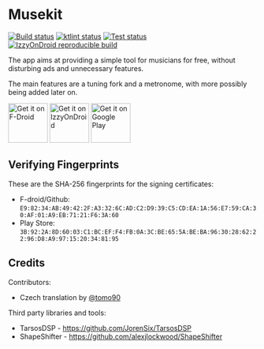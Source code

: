 # Musekit

<p>
<a href="https://github.com/Kwasow/Musekit/actions/workflows/android.yml"><img src="https://github.com/Kwasow/Musekit/actions/workflows/android.yml/badge.svg" alt="Build status"></a>
<a href="https://github.com/Kwasow/Musekit/actions/workflows/ktlint.yml"><img src="https://github.com/Kwasow/Musekit/actions/workflows/ktlint.yml/badge.svg" alt="ktlint status"></a>
<a href="https://github.com/Kwasow/Musekit/actions/workflows/test.ym"><img src="https://github.com/Kwasow/Musekit/actions/workflows/test.yml/badge.svg" alt="Test status"></a>
<a href="https://shields.rbtlog.dev/com.kwasow.musekit"><img src="https://shields.rbtlog.dev/simple/com.kwasow.musekit" alt="IzzyOnDroid reproducible build"></a>

The app aims at providing a simple tool for musicians for free, without
disturbing ads and unnecessary features.

The main features are a tuning fork and a metronome, with more possibly
being added later on.

[<img
    src="https://f-droid.org/badge/get-it-on.png"
    alt="Get it on F-Droid"
    height="80">](https://f-droid.org/packages/com.kwasow.musekit)
[<img
    src="https://gitlab.com/IzzyOnDroid/repo/-/raw/master/assets/IzzyOnDroid.png"
    alt="Get it on IzzyOnDroid"
    height="80">](https://apt.izzysoft.de/packages/com.kwasow.musekit)
[<img 
    src="https://play.google.com/intl/en_us/badges/images/generic/en-play-badge.png"
    alt="Get it on Google Play"
    height="80">](https://play.google.com/store/apps/details?id=com.kwasow.musekit)

## Verifying Fingerprints

These are the SHA-256 fingerprints for the signing certificates:
- F-droid/Github: `E9:82:34:AB:49:42:2F:A3:32:6C:AD:C2:D9:39:C5:CD:EA:1A:56:E7:59:CA:30:AF:01:A9:EB:71:21:F6:3A:60`
- Play Store: `3B:92:2A:8D:60:03:C1:BC:EF:F4:FB:0A:3C:BE:65:5A:BE:BA:96:30:28:62:22:96:D8:A9:97:15:20:34:81:95`

## Credits

Contributors:

- Czech translation by [@tomo90](https://github.com/tomo90)

Third party libraries and tools:

- TarsosDSP - https://github.com/JorenSix/TarsosDSP
- ShapeShifter - https://github.com/alexjlockwood/ShapeShifter

